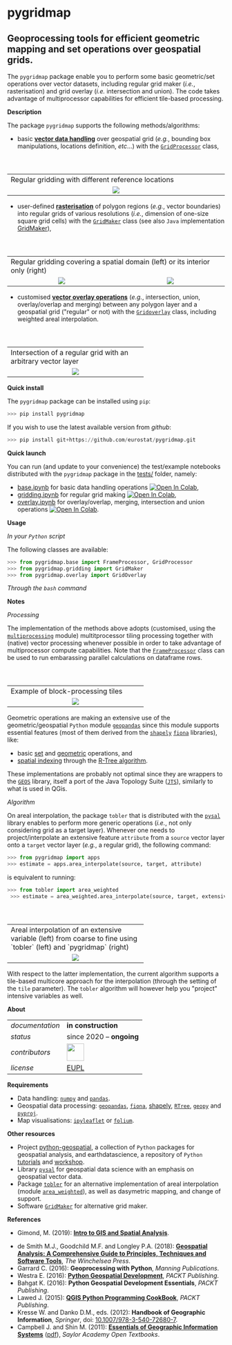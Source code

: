 pygridmap
=========

Geoprocessing tools for efficient geometric mapping and set operations over geospatial grids.
---

The `pygridmap` package enable you to perform some basic geometric/set operations over vector datasets, including regular grid maker (_i.e._, rasterisation) and grid overlay (_i.e._ intersection and union). The code takes advantage of multiprocessor capabilities for efficient tile-based processing. 

**Description**

The package `pygridmap` supports the following methods/algorithms: 
* basic [**vector data handling**](https://saylordotorg.github.io/text_essentials-of-geographic-information-systems/s11-geospatial-analysis-i-vector-o.html) over geospatial grid (_e.g._, bounding box manipulations, locations definition, _etc_...) with the [`GridProcessor`](pygridmap/base.py) class,
<!-- ![bounding boxes](docs/bbox_manipulation.png)-->
<table align="center"> 
        <header> <td align="centre">Regular gridding with different reference locations</td></header> 
        <tr> <td align="center" width="750px"> <img src="docs/bbox_manipulation.png"></img></td></tr> 
</table>

* user-defined [**rasterisation**](https://en.wikipedia.org/wiki/Rasterisation) of polygon regions (_e.g._, vector boundaries) into regular grids of various resolutions (_i.e._, dimension of one-size square grid cells) with the [`GridMaker`](pygridmap/gridding.py) class (see also `Java` implementation [GridMaker](https://github.com/eurostat/GridMaker)),
<!-- ![bounding boxes](docs/BE_interior_gridding.png)-->
<table align="center">
        <header> <td align="centre" colspan=2>Regular gridding covering a spatial domain (left) or its interior only (right)</td></header> 
        <tr> <td align="center" width="300px"> <img src="docs/BE_gridding.png"></img></td>
        <td align="center" width="300px"> <img src="docs/BE_interior_gridding.png"></img></td>
        </tr>
</table>

* customised [**vector overlay operations**](https://docs.qgis.org/3.10/en/docs/user_manual/processing_algs/qgis/vectoroverlay.html) (_e.g._, intersection, union, overlay/overlap and merging) between any polygon layer and a geospatial grid ("regular" or not) with the [`Gridoverlay`](pygridmap/overlay.py) class, including weighted areal interpolation.
<!-- ![bounding boxes](docs/BE_overlay.png)-->
<table align="center">
        <header> <td align="centre">Intersection of a regular grid with an arbitrary vector layer</td></header> 
        <tr> <td align="center" width="300px"> <img src="docs/BE_overlay.png"></img></td></tr> 
</table>

**Quick install**

The `pygridmap` package can be installed using `pip`:
```python
>>> pip install pygridmap
```
If you wish to use the latest available version from _github_:
```python
>>> pip install git+https://github.com/eurostat/pygridmap.git
```

**Quick launch**

You can run (and update to your convenience) the test/example notebooks distributed with the `pygridmap` package in the [tests/](tests) folder, namely:
* [base.ipynb](https://nbviewer.jupyter.org/github/eurostat/pygridmap/blob/master/tests/base.ipynb) for basic data handling operations [![Open In Colab](https://colab.research.google.com/assets/colab-badge.svg)](https://colab.research.google.com/github/eurostat/pygridmap/blob/master/tests/base.ipynb),
* [gridding.ipynb](https://nbviewer.jupyter.org/github/eurostat/pygridmap/blob/master/tests/gridding.ipynb) for regular grid making [![Open In Colab](https://colab.research.google.com/assets/colab-badge.svg)](https://colab.research.google.com/github/eurostat/pygridmap/blob/master/tests/gridding.ipynb),
* [overlay.ipynb](https://nbviewer.jupyter.org/github/eurostat/pygridmap/blob/master/tests/overlay.ipynb) for overlay/overlap, merging, intersection and union operations [![Open In Colab](https://colab.research.google.com/assets/colab-badge.svg)](https://colab.research.google.com/github/eurostat/pygridmap/blob/master/tests/overlay.ipynb).

**Usage**

*In your `Python` script*

The following classes are available: 
```python
>>> from pygridmap.base import FrameProcessor, GridProcessor
>>> from pygridmap.gridding import GridMaker
>>> from pygridmap.overlay import GridOverlay
```

*Through the `bash` command*

**Notes**

*Processing* 

The implementation of the methods above adopts (customised, using the [`multiprocessing`](https://docs.python.org/3/library/multiprocessing.html) module) multitprocessor tiling processing together with (native) vector processing whenever possible in order to take advantage of multiprocessor compute capabilities. Note  that the [`FrameProcessor`](pygridmap/base.py) class can be used to run embarassing parallel calculations on dataframe rows.
<!-- ![tile processing](docs/BE_tile_processing.png)-->
<table align="center">
        <header> <td align="centre">Example of block-processing tiles</td></header> 
        <tr> <td align="center" width="300px"> <img src="docs/BE_tile_processing.png"></img></td> </tr> 
</table>

Geometric operations are making an extensive use of the geometric/geospatial `Python` module [`geopandas`](https://geopandas.org/) since this module supports essential features (most of them derived from the [`shapely`](https://shapely.readthedocs.io/en/latest/manual.html) [`fiona`](https://fiona.readthedocs.io/en/latest/manual.html) libraries), like:
  * basic [set](https://geopandas.org/set_operations.html) and [geometric](https://geopandas.org/geometric_manipulations.html) operations, and
  * [spatial indexing](https://geopandas.org/mergingdata.html?highlight=spatial%20index) through the [R-Tree algorithm](https://automating-gis-processes.github.io/site/notebooks/L3/spatial_index.html).
  
These implementations are probably not optimal since they are wrappers to the [`GEOS`](https://trac.osgeo.org/geos/) library, itself a port of the Java Topology Suite ([`JTS`](https://projects.eclipse.org/projects/locationtech.jts)), similarly to what is used in QGis.

*Algorithm*

On areal interpolation, the package `tobler` that is distributed with the [`pysal`](https://github.com/pysal) library enables to perform more generic operations (*i.e.*, not only considering grid as a target layer). Whenever one needs to  project/interpolate an extensive feature `attribute` from a `source` vector layer onto a `target` vector layer (*e.g.*, a regular grid), the following command:
```python
>>> from pygridmap import apps
>>> estimate = apps.area_interpolate(source, target, attribute) 
```
is equivalent to running:
```python
>>> from tobler import area_weighted
 >>> estimate = area_weighted.area_interpolate(source, target, extensive_variables = attribute)
```
<table align="center">
        <header> <td align="centre">Areal interpolation of an extensive variable (left) from coarse to fine using `tobler` (left) and `pygridmap` (right)</td></header> 
        <tr> <td align="center" width="300px"> <img src="docs/overlay_tobler.png"></img></td> </tr> 
</table>

With respect to the latter implementation, the current algorithm supports a tile-based multicore approach for the interpolation (through the setting of the `tile` parameter). The `tobler` algorithm will however help you "project" intensive variables as well.

**About**

<table align="center">
    <tr> <td align="left"><i>documentation</i></td> <td align="left"><b>in construction</b></td>  </tr> 
    <tr> <td align="left"><i>status</i></td> <td align="left">since 2020 &ndash; <b>ongoing</b></td></tr> 
    <tr> <td align="left"><i>contributors</i></td> 
    <td align="left" valign="middle">
<a href="https://github.com/gjacopo"><img src="https://github.com/gjacopo.png" width="40"></a>
</td> </tr> 
    <tr> <td align="left"><i>license</i></td> <td align="left"><a href="https://joinup.ec.europa.eu/sites/default/files/eupl1.1.-licence-en_0.pdfEUPL">EUPL</a> </td> </tr> 
</table>

**<a name="Requirements"></a>Requirements**

* Data handling: [`numpy`](https://numpy.org/) and [`pandas`](http://pandas.pydata.org).
* Geospatial data processing: [`geopandas`](http://geopandas.org), [`fiona`](https://fiona.readthedocs.io/en/latest/manual.html), [shapely](https://pypi.org/project/Shapely/), [`RTree`](https://toblerity.org/rtree/), [`geopy`](https://github.com/geopy/geopy) and [`pyproj`](https://github.com/pyproj4/pyproj).
* Map visualisations: [`ipyleaflet`](https://github.com/jupyter-widgets/ipyleaflet) or [`folium`](https://github.com/python-visualization/folium).

**<a name="Resources"></a>Other resources**

* Project [python-geospatial](https://github.com/giswqs/python-geospatial), a collection of `Python` packages for geospatial analysis, and earthdatascience, a repository of `Python` [tutorials](https://www.earthdatascience.org/tutorials/python/) and [workshop](https://www.earthdatascience.org/workshops/gis-open-source-python/).
* Library [`pysal`](https://github.com/pysal/pysal) for geospatial data science with an emphasis on geospatial vector data.
* Package [`tobler`](https://github.com/pysal/tobler) for an alternative implementation of areal interpolation (module [`area_weighted`](https://github.com/pysal/tobler/tree/master/tobler/area_weighted)), as well as dasymetric mapping, and change of support.
* Software [`GridMaker`](https://github.com/eurostat/GridMaker) for alternative grid maker. 

**<a name="References"></a>References**

* Gimond, M. (2019): [**Intro to GIS and Spatial Analysis**](https://mgimond.github.io/Spatial/index.html).
<!-- * Lovelace R., Nowosad J. and Muenchow J. (2019): [**Geocomputation with R**](https://geocompr.robinlovelace.net/), _Chapman & Hall/CRC_. -->
* de Smith M.J., Goodchild M.F. and Longley P.A. (2018): [**Geospatial Analysis: A Comprehensive Guide to Principles, Techniques and Software Tools**](https://www.spatialanalysisonline.com/HTML/index.html), _The Winchelsea Press_. 
* Garrard C. (2016): **Geoprocessing with Python**, _Manning Publications_.
* Westra E. (2016): [**Python Geospatial Development**](https://www.programmer-books.com/wp-content/uploads/2019/04/Python-Geospatial-Development-3rd-Edition.pdf), _PACKT Publishing_.
* Bahgat K. (2016): **Python Geospatial Development Essentials**, _PACKT Publishing_.
* Lawed J. (2015): [**QGIS Python Programming CookBook**](https://www.programmer-books.com/wp-content/uploads/2019/05/QGIS-Python-Programming-Cookbook.pdf), _PACKT Publishing_.
* Kresse W. and Danko D.M., eds. (2012): **Handbook of Geographic Information**, _Springer_, doi: [10.1007/978-3-540-72680-7](https://doi.org/10.1007/978-3-540-72680-7).
*  Campbell J. and Shin M. (2011): [**Essentials of Geographic Information Systems**](https://saylordotorg.github.io/text_essentials-of-geographic-information-systems/index.html) ([pdf](https://resources.saylor.org/wwwresources/archived/site/textbooks/Essentials%20of%20Geographic%20Information%20Systems.pdf)), _Saylor Academy Open Textbooks_.
